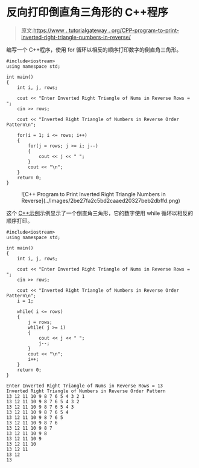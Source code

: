 # 反向打印倒直角三角形的 C++程序

> 原文:[https://www . tutorialgateway . org/CPP-program-to-print-inverted-right-triangle-numbers-in-reverse/](https://www.tutorialgateway.org/cpp-program-to-print-inverted-right-triangle-numbers-in-reverse/)

编写一个 C++程序，使用 for 循环以相反的顺序打印数字的倒直角三角形。

```
#include<iostream>
using namespace std;

int main()
{
	int i, j, rows;

    cout << "Enter Inverted Right Triangle of Nums in Reverse Rows = ";
    cin >> rows;

    cout << "Inverted Right Triangle of Numbers in Reverse Order Pattern\n"; 

    for(i = 1; i <= rows; i++)
    {
    	for(j = rows; j >= i; j--)
		{
            cout << j << " ";
        }
        cout << "\n";
    }		
 	return 0;
}
```

<figure class="wp-block-image size-large">![C++ Program to Print Inverted Right Triangle Numbers in Reverse](../Images/2be27fa2c5bd2caaed20327beb2dbffd.png)</figure>

这个 [C++示例](https://www.tutorialgateway.org/cpp-programs/)示例显示了一个倒直角三角形，它的数字使用 while 循环以相反的顺序打印。

```
#include<iostream>
using namespace std;

int main()
{
	int i, j, rows;

    cout << "Enter Inverted Right Triangle of Nums in Reverse Rows = ";
    cin >> rows;

    cout << "Inverted Right Triangle of Numbers in Reverse Order Pattern\n"; 
    i = 1;

    while( i <= rows)
    {
        j = rows;
    	while( j >= i)
		{
            cout << j << " ";
            j--;
        }
        cout << "\n";
        i++;
    }		
 	return 0;
}
```

```
Enter Inverted Right Triangle of Nums in Reverse Rows = 13
Inverted Right Triangle of Numbers in Reverse Order Pattern
13 12 11 10 9 8 7 6 5 4 3 2 1 
13 12 11 10 9 8 7 6 5 4 3 2 
13 12 11 10 9 8 7 6 5 4 3 
13 12 11 10 9 8 7 6 5 4 
13 12 11 10 9 8 7 6 5 
13 12 11 10 9 8 7 6 
13 12 11 10 9 8 7 
13 12 11 10 9 8 
13 12 11 10 9 
13 12 11 10 
13 12 11 
13 12 
13 
```